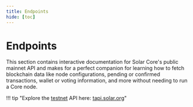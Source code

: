 ```yaml
---
title: Endpoints
hide: [toc]
---
```


# Endpoints

This section contains interactive documentation for Solar Core's public mainnet API and makes for a perfect companion for learning how to fetch blockchain data like node configurations, pending or confirmed transactions, wallet or voting information, and more without needing to run a Core node.

!!! tip "Explore the <u>testnet</u> API here: <a href="https://tapi.solar.org" target="_blank" rel="noopener noreferrer">tapi.solar.org</a>"

<swagger-ui src="https://api.solar.org/api.json"/>
